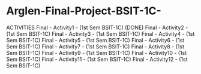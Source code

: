 ﻿# Arglen-Final-Project-BSIT-1C-

ACTIVITIES
Final - Activity1 - (1st Sem BSIT-1C) (DONE)
Final - Activity2 - (1st Sem BSIT-1C)
Final - Activity3 - (1st Sem BSIT-1C)
Final - Activity4 - (1st Sem BSIT-1C)
Final - Activity5 - (1st Sem BSIT-1C)
Final - Activity6 - (1st Sem BSIT-1C)
Final - Activity7 - (1st Sem BSIT-1C)
Final - Activity8 - (1st Sem BSIT-1C)
Final - Activity9 - (1st Sem BSIT-1C)
Final - Activity10 - (1st Sem BSIT-1C)
Final - Activity11 - (1st Sem BSIT-1C)
Final - Activity12 - (1st Sem BSIT-1C)

